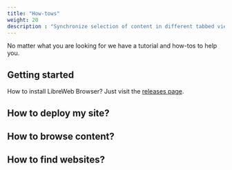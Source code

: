 ```yaml
---
title: "How-tows"
weight: 20
description : "Synchronize selection of content in different tabbed views"
---
```


No matter what you are looking for we have a tutorial and how-tos to help you.

## Getting started

How to install LibreWeb Browser? Just visit the [releases page](https://gitlab.melroy.org/libreweb/browser/-/releases).

## How to deploy my site?

<TODO>

## How to browse content?

<TODO>

## How to find websites?

<TODO>
